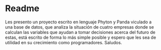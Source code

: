 # Readme
Les presento un proyecto escrito en lenguaje Phyton y Panda viculado a una base
de datos, que analiza la situación de cuatro empresas donde se calculan las variables
que ayudan a tomar decisiones acerca del futuro de estas, está escrito de forma lo 
más simple posible y espero que les sea de utilidad en su crecimiento como programadores.
Saludos.
